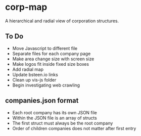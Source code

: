 # corp-map
A hierarchical and radial view of corporation structures.

## To Do
* Move Javascript to different file
* Separate files for each company page
* Make area change size with screen size
* Make logos fit inside fixed size boxes
* Add radial map
* Update bsteen.io links
* Clean up vis-js folder
* Begin investigating web crawling

## companies.json format
* Each root company has its own JSON file
* Within the JSON file is an array of structs
* The first struct must always be the root company
* Order of children companies does not matter after first entry